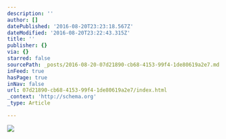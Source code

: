 ```yaml
---
description: ''
author: []
datePublished: '2016-08-20T23:23:18.567Z'
dateModified: '2016-08-20T23:22:43.315Z'
title: ''
publisher: {}
via: {}
starred: false
sourcePath: _posts/2016-08-20-07d21890-cb68-4153-99f4-1de80619a2e7.md
inFeed: true
hasPage: true
inNav: false
url: 07d21890-cb68-4153-99f4-1de80619a2e7/index.html
_context: 'http://schema.org'
_type: Article

---
```

![](https://the-grid-user-content.s3-us-west-2.amazonaws.com/66654ccc-ffa2-46e3-abab-c4833e52caea.jpg)